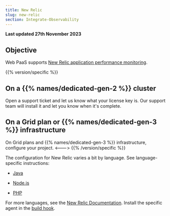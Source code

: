 ```yaml
---
title: New Relic
slug: new-relic
section: Integrate-Observability
---
```


**Last updated 27th November 2023**


## Objective  

Web PaaS supports [New Relic application performance monitoring](https://newrelic.com/products/application-monitoring).


{{% version/specific %}}
## On a {{% names/dedicated-gen-2 %}} cluster

Open a support ticket and let us know what your license key is.
Our support team will install it and let you know when it's complete.

## On a Grid plan or {{% names/dedicated-gen-3 %}} infrastructure

On Grid plans and {{% names/dedicated-gen-3 %}} infrastructure, configure your project.
<--->
{{% /version/specific %}}

The configuration for New Relic varies a bit by language.
See language-specific instructions:

- [Java](../.././.-java)

- [Node.js](../.././.-nodejs)

- [PHP](../.././.-php)


For more languages, see the [New Relic Documentation](https://docs.newrelic.com/docs/agents/).
Install the specific agent in the [build hook](../../create-apps/create-apps-hooks).
